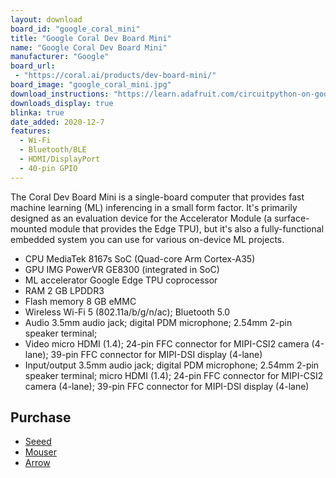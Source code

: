 ```yaml
---
layout: download
board_id: "google_coral_mini"
title: "Google Coral Dev Board Mini"
name: "Google Coral Dev Board Mini"
manufacturer: "Google"
board_url:
 - "https://coral.ai/products/dev-board-mini/"
board_image: "google_coral_mini.jpg"
download_instructions: "https://learn.adafruit.com/circuitpython-on-google-coral-linux-blinka"
downloads_display: true
blinka: true
date_added: 2020-12-7
features:
  - Wi-Fi
  - Bluetooth/BLE
  - HDMI/DisplayPort
  - 40-pin GPIO
---
```


The Coral Dev Board Mini is a single-board computer that provides fast machine learning (ML) inferencing in a small form factor. It's primarily designed as an evaluation device for the Accelerator Module (a surface-mounted module that provides the Edge TPU), but it's also a fully-functional embedded system you can use for various on-device ML projects.

- CPU	MediaTek 8167s SoC (Quad-core Arm Cortex-A35)
- GPU	IMG PowerVR GE8300 (integrated in SoC)
- ML accelerator	Google Edge TPU coprocessor
- RAM	2 GB LPDDR3
- Flash memory	8 GB eMMC
- Wireless	Wi-Fi 5 (802.11a/b/g/n/ac); Bluetooth 5.0
- Audio	3.5mm audio jack; digital PDM microphone; 2.54mm 2-pin speaker terminal;
- Video	micro HDMI (1.4); 24-pin FFC connector for MIPI-CSI2 camera (4-lane); 39-pin FFC connector for MIPI-DSI display (4-lane)
- Input/output 	3.5mm audio jack; digital PDM microphone; 2.54mm 2-pin speaker terminal; micro HDMI (1.4); 24-pin FFC connector for MIPI-CSI2 camera (4-lane); 39-pin FFC connector for MIPI-DSI display (4-lane)

## Purchase
* [Seeed](https://www.seeedstudio.com/Coral-Dev-Board-Mini-p-4682.html)
* [Mouser](https://www.mouser.com/new/google-coral/coral-dev-board-mini/)
* [Arrow](https://www.arrow.com/en/products/g650-03324-01/google-corporation)
